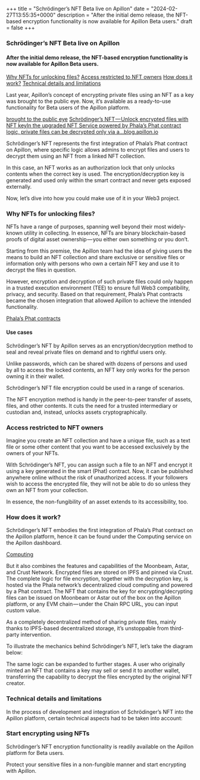 +++
title = "Schrödinger’s NFT Beta live on Apillon"
date = "2024-02-27T13:55:35+0000"
description = "After the initial demo release, the NFT-based encryption functionality is now available for Apillon Beta users."
draft = false
+++

### Schrödinger’s NFT Beta live on Apillon


#### After the initial demo release, the NFT-based encryption functionality is now available for Apillon Beta users.

[Why NFTs for unlocking files?](#a9cc)
[Access restricted to NFT owners](#365d)
[How does it work?](#2b9e)
[Technical details and limitations](#73e8)

Last year, Apillon’s concept of encrypting private files using an NFT as a key was brought to the public eye. Now, it’s available as a ready-to-use functionality for Beta users of the Apillon platform.

[brought to the public eye](https://blog.apillon.io/polkadot-has-decoded-a-new-future-cf1f8bab2a24#c166)
[Schrödinger’s NFT — Unlock encrypted files with NFT keyIn the upgraded NFT Service powered by Phala’s Phat contract logic, private files can be decrypted only via a…blog.apillon.io](https://blog.apillon.io/schr%C3%B6dingers-nft-unlock-encrypted-files-with-nft-key-eeab55ae6bdf)

Schrödinger’s NFT represents the first integration of Phala’s Phat contract on Apillon, where specific logic allows admins to encrypt files and users to decrypt them using an NFT from a linked NFT collection.


In this case, an NFT works as an authorization lock that only unlocks contents when the correct key is used. The encryption/decryption key is generated and used only within the smart contract and never gets exposed externally.


Now, let’s dive into how you could make use of it in your Web3 project.


### Why NFTs for unlocking files?


NFTs have a range of purposes, spanning well beyond their most widely-known utility in collecting. In essence, NFTs are binary blockchain-based proofs of digital asset ownership — you either own something or you don’t.


Starting from this premise, the Apillon team had the idea of giving users the means to build an NFT collection and share exclusive or sensitive files or information only with persons who own a certain NFT key and use it to decrypt the files in question.


However, encryption and decryption of such private files could only happen in a trusted execution environment (TEE) to ensure full Web3 compatibility, privacy, and security. Based on that requirement, Phala’s Phat contracts became the chosen integration that allowed Apillon to achieve the intended functionality.

[Phala’s Phat contracts](https://docs.phala.network/developers/phat-contract)

#### Use cases


Schrödinger’s NFT by Apillon serves as an encryption/decryption method to seal and reveal private files on demand and to rightful users only.


Unlike passwords, which can be shared with dozens of persons and used by all to access the locked contents, an NFT key only works for the person owning it in their wallet.


Schrödinger’s NFT file encryption could be used in a range of scenarios.


The NFT encryption method is handy in the peer-to-peer transfer of assets, files, and other contents. It cuts the need for a trusted intermediary or custodian and, instead, unlocks assets cryptographically.


### Access restricted to NFT owners


Imagine you create an NFT collection and have a unique file, such as a text file or some other content that you want to be accessed exclusively by the owners of your NFTs.


With Schrödinger’s NFT, you can assign such a file to an NFT and encrypt it using a key generated in the smart (Phat) contract. Now, it can be published anywhere online without the risk of unauthorized access. If your followers wish to access the encrypted file, they will not be able to do so unless they own an NFT from your collection.


In essence, the non-fungibility of an asset extends to its accessibility, too.


### How does it work?


Schrödinger’s NFT embodies the first integration of Phala’s Phat contract on the Apillon platform, hence it can be found under the Computing service on the Apillon dashboard.

[Computing](https://app.apillon.io/dashboard/service/computing)

But it also combines the features and capabilities of the Moonbeam, Astar, and Crust Network. Encrypted files are stored on IPFS and pinned via Crust. The complete logic for file encryption, together with the decryption key, is hosted via the Phala network’s decentralized cloud computing and powered by a Phat contract. The NFT that contains the key for encrypting/decrypting files can be issued on Moonbeam or Astar out of the box on the Apillon platform, or any EVM chain — under the Chain RPC URL, you can input custom value.


As a completely decentralized method of sharing private files, mainly thanks to IPFS-based decentralized storage, it’s unstoppable from third-party intervention.


To illustrate the mechanics behind Schrödinger’s NFT, let’s take the diagram below:


The same logic can be expanded to further stages. A user who originally minted an NFT that contains a key may sell or send it to another wallet, transferring the capability to decrypt the files encrypted by the original NFT creator.


### Technical details and limitations


In the process of development and integration of Schrödinger’s NFT into the Apillon platform, certain technical aspects had to be taken into account:


### Start encrypting using NFTs


Schrödinger’s NFT encryption functionality is readily available on the Apillon platform for Beta users.


Protect your sensitive files in a non-fungible manner and start encrypting with Apillon.
